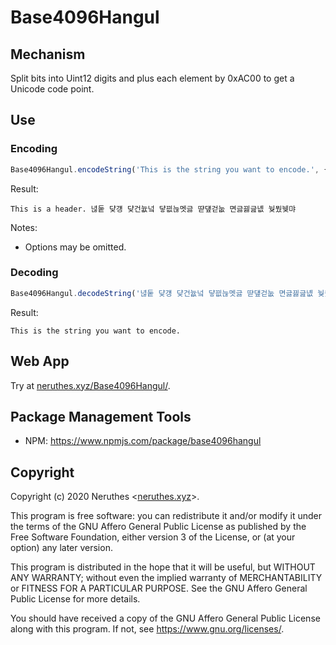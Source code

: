# Base4096Hangul

## Mechanism

Split bits into Uint12 digits and plus each element by 0xAC00 to get a Unicode code point.

## Use

### Encoding

```javascript
Base4096Hangul.encodeString('This is the string you want to encode.', { header: 'This is a header. ' })
```

Result:

```
This is a header. 녆둩 댲걩 댲건늆넠 댷끲늖멧긇 땯덒걷눖 면긇끯긆녮 눶뭤뉒먀
```

Notes:

- Options may be omitted.

### Decoding

```javascript
Base4096Hangul.decodeString('녆둩 댲걩 댲건늆넠 댷끲늖멧긇 땯덒걷눖 면긇끯긆녮 눶뭤뉒먀')
```

Result:

```
This is the string you want to encode.
```

## Web App

Try at [neruthes.xyz/Base4096Hangul/](https://neruthes.xyz/Base4096Hangul/).

## Package Management Tools

- NPM: https://www.npmjs.com/package/base4096hangul

## Copyright

Copyright (c) 2020 Neruthes <[neruthes.xyz](https://neruthes.xyz)>.

This program is free software: you can redistribute it and/or modify
it under the terms of the GNU Affero General Public License as published
by the Free Software Foundation, either version 3 of the License, or
(at your option) any later version.

This program is distributed in the hope that it will be useful,
but WITHOUT ANY WARRANTY; without even the implied warranty of
MERCHANTABILITY or FITNESS FOR A PARTICULAR PURPOSE.  See the
GNU Affero General Public License for more details.

You should have received a copy of the GNU Affero General Public License
along with this program.  If not, see <https://www.gnu.org/licenses/>.
